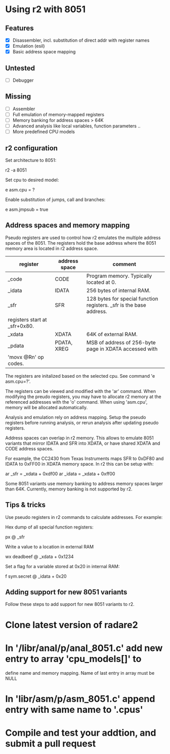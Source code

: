 Using r2 with 8051
==================

Features
--------
- [x] Disassembler, incl. substitution of direct addr with register names
- [x] Emulation (esil)
- [x] Basic address space mapping

Untested
--------
- [ ] Debugger

Missing
-------
- [ ] Assembler
- [ ] Full emulation of memory-mapped registers
- [ ] Memory banking for address spaces > 64K
- [ ] Advanced analysis like local variables, function parameters ..
- [ ] More predefined CPU models

r2 configuration
----------------

Set architecture to 8051:

r2 -a 8051

Set cpu to desired model:

e asm.cpu = ?

Enable substitution of jumps, call and branches:

e asm.jmpsub = true


Address spaces and memory mapping
---------------------------------

Pseudo registers are used to control how r2 emulates the multiple address
spaces of the 8051. The registers hold the base address where the 8051 memory
area is located in r2 address space.

|register|address space|comment|
|--|--|--|
|_code|CODE|Program memory. Typically located at 0.|
|_idata|IDATA|256 bytes of internal RAM.|
|_sfr|SFR|128 bytes for special function registers. _sfr is the base address.
registers start at _sfr+0x80.|
|_xdata|XDATA|64K of external RAM.|
|_pdata|PDATA, XREG|MSB of address of 256-byte page in XDATA accessed with
'movx @Rn' op codes.|

The registers are initalized based on the selected cpu. See command
'e asm.cpu=?'.

The registers can be viewed and modified with the 'ar' command. When modifying
the preudo registers, you may have to allocate r2 memory at the referenced
addresses with the 'o' command. When using 'asm.cpu', memory will be allocated
automatically.

Analysis and emulation rely on address mapping. Setup the pseudo registers
before running analysis, or rerun analysis after updating pseudo registers.

Address spaces can overlap in r2 memory. This allows to emulate 8051 variants
that mirror IDATA and SFR into XDATA, or have shared XDATA and CODE address
spaces.

For example, the CC2430 from Texas Instruments maps SFR to 0xDF80 and IDATA to
0xFF00 in XDATA memory space. In r2 this can be setup with:

ar _sfr = _xdata + 0xdf00
ar _idata = _xdata + 0xff00

Some 8051 variants use memory banking to address memory spaces larger than 64K.
Currently, memory banking is not supported by r2.


Tips & tricks
-------------

Use pseudo registers in r2 commands to calculate addresses. For example:

Hex dump of all special function registers:

px @ _sfr

Write a value to a location in external RAM

wx deadbeef @ _xdata + 0x1234

Set a flag for a variable stored at 0x20 in internal RAM:

f sym.secret @ _idata + 0x20


Adding support for new 8051 variants
------------------------------------

Follow these steps to add support for new 8051 variants to r2.

# Clone latest version of radare2
# In '/libr/anal/p/anal_8051.c' add new entry to array 'cpu_models[]' to
define name and memory mapping. Name of last entry in array must be NULL
# In 'libr/asm/p/asm_8051.c' append entry with same name to '.cpus'
# Compile and test your addtion, and submit a pull request


